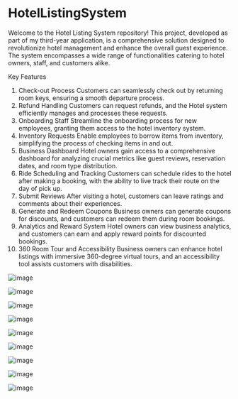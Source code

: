 # HotelListingSystem

Welcome to the Hotel Listing System repository! This project, developed as part of my third-year application, is a comprehensive solution designed to revolutionize hotel management and enhance the overall guest experience. The system encompasses a wide range of functionalities catering to hotel owners, staff, and customers alike.

Key Features
1. Check-out Process
Customers can seamlessly check out by returning room keys, ensuring a smooth departure process.
2. Refund Handling
Customers can request refunds, and the Hotel system efficiently manages and processes these requests.
3. Onboarding Staff
Streamline the onboarding process for new employees, granting them access to the hotel inventory system.
4. Inventory Requests
Enable employees to borrow items from inventory, simplifying the process of checking items in and out.
5. Business Dashboard
Hotel owners gain access to a comprehensive dashboard for analyzing crucial metrics like guest reviews, reservation dates, and room type distribution.
6. Ride Scheduling and Tracking
Customers can schedule rides to the hotel after making a booking, with the ability to live track their route on the day of pick up.
7. Submit Reviews
After visiting a hotel, customers can leave ratings and comments about their experiences.
8. Generate and Redeem Coupons
Business owners can generate coupons for discounts, and customers can redeem them during room bookings.
9. Analytics and Reward System
Hotel owners can view business analytics, and customers can earn and apply reward points for discounted bookings.
10. 360 Room Tour and Accessibility
Business owners can enhance hotel listings with immersive 360-degree virtual tours, and an accessibility tool assists customers with disabilities.


![image](https://github.com/naadz03/HotelListingSystem/assets/129620450/043a649e-7baa-4e98-9e05-ab5729ccca14)

![image](https://github.com/naadz03/HotelListingSystem/assets/129620450/3fdb0e8c-c760-46a6-8b0a-7174b31e88b2)

![image](https://github.com/naadz03/HotelListingSystem/assets/129620450/5a1cbe5b-262e-4ad1-9e3d-d9351b28baca)

![image](https://github.com/naadz03/HotelListingSystem/assets/129620450/93fd40f0-ee5e-4d19-af6a-9bb71504b022)

![image](https://github.com/naadz03/HotelListingSystem/assets/129620450/9cbc8849-e240-465a-9380-3194d10d7bdb)

![image](https://github.com/naadz03/HotelListingSystem/assets/129620450/f366172a-a2c7-484d-93d6-b6b45562eed1)

![image](https://github.com/naadz03/HotelListingSystem/assets/129620450/e06e4ca0-2e0d-4098-ad5f-bc1575faa311)

![image](https://github.com/naadz03/HotelListingSystem/assets/129620450/48a92289-241a-4355-b0e1-49541bf4f0f2)

![image](https://github.com/naadz03/HotelListingSystem/assets/129620450/261c6c1a-6e10-4f6a-ab68-d98425e58658)





